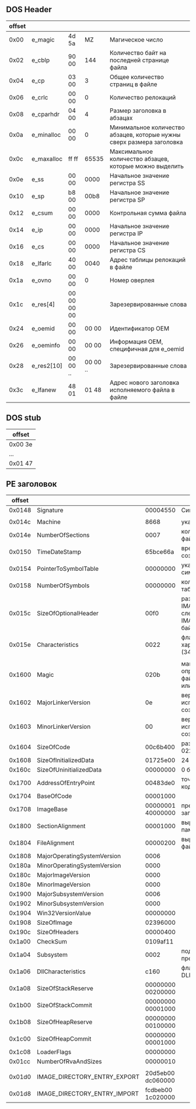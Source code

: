 ## DOS Header
|offset|          |     |       |                                                                     |
|------|----------|-----|-------|---------------------------------------------------------------------|
|0x00  |e_magic   |4d 5a|MZ     |Магическое число                                                     |
|0x02  |e_cblp    |90 00|144    |Количество байт на последней странице файла                          |
|0x04  |e_cp      |03 00|3      |Общее количество страниц в файле                                     |
|0x06  |e_crlc    |00 00|0      |Количество релокаций                                                 |
|0x08  |e_cparhdr |04 00|4      |Размер заголовка в абзацах                                           |
|0x0a  |e_minalloc|00 00|0      |Минимальное количество абзацев, которые нужны сверх размера заголовка|
|0x0c  |e_maxalloc|ff ff|65535  |Максимальное количество абзацев, которые можно выделить              |
|0x0e  |e_ss      |00 00|0000   |Начальное значение регистра SS                                       |
|0x10  |e_sp      |b8 00|00b8   |Начальное значение регистра SP                                       |
|0x12  |e_csum    |00 00|0000   |Контрольная сумма файла                                              |
|0x14  |e_ip      |00 00|0000   |Начальное значение регистра IP                                       |
|0x16  |e_cs      |00 00|0000   |Начальное значение регистра CS                                       |
|0x18  |e_lfarlc  |40 00|0040   |Адрес таблицы релокаций в файле                                      |
|0x1a  |e_ovno    |00 00|0      |Номер оверлея                                                        |
|0x1c  |e_res[4]  |00 00 00 00| |Зарезервированные слова                                              |
|0x24  |e_oemid   |00 00|00 00  |Идентификатор OEM                                                    |
|0x26  |e_oeminfo |00 00|00 00  |Информация OEM, специфичная для e_oemid                              |
|0x28  |e_res2[10]|00 00 ..|00 00 ..  |Зарезервированные слова                                        |
|0x3c  |e_lfanew  |48 01 |01 48 |Адрес нового заголовка исполняемого файла в файле                    |

## DOS stub
|offset  |
|--------|
|0x00 3e |
|...     |
|0x01 47 |

## PE заголовок
|offset |                   |           |                                                                       |
|-------|----------------------|--------|-----------------------------------------------------------------------|
|0x0148|Signature              |00004550|Сигнатура                                                              |
|      |                       |        |                                                                       |
|0x014c|Machine                |8668    |указывает тип машины                                                   |
|0x014e|NumberOfSections       |0007    |количество секций в файле                                              |
|0x0150|TimeDateStamp          |65bce66a|временная метка создания файла                                         |
|0x0154|PointerToSymbolTable   |00000000|указатель на таблицу символов для отладки                              |
|0x0158|NumberOfSymbols        |00000000|количество символов в таблице символов                                 |
|0x015c|SizeOfOptionalHeader   |00f0    |размер заголовка IMAGE_OPTIONAL_HEADER, следующего за IMAGE_FILE_HEADER (240 байт)|
|0x015e|Characteristics        |0022    |флаги, описывающие характеристики файла (34)                           |
|      |                       |        |                                                                       |
|0x1600|Magic                  |020b    |магическое число, определяющее формат файла (например, PE32 или PE32+) |
|0x1602|MajorLinkerVersion     |0e      |версия линкера, использованного для создания файла                     |
|0x1603|MinorLinkerVersion     |00      |версия линкера, использованного для создания файла                     |
|0x1604|SizeOfCode             |00c6b400|размер кода в файле 13 022 208 байт                                    |
|0x1608|SizeOfInitializedData  |01725e00| 24 272 384 байт                                                     |
|0x160с|SizeOfUninitializedData|00000000| 0 байт                                                            |
|0x1700|AddressOfEntryPoint    |00483de0| точка входа исполняемого кода                                         |
|0x1704|BaseOfCode             |00001000|                                                                       |
|0x1708|ImageBase              |00000001 40000000|  предпочтительный адрес загрузки в памяти     |
|0x1800|SectionAlignment       |00001000|выравнивание секций в памяти                                           |
|0x1804|FileAlignment          |00000200|выравнивание секций в файле                                            |
|0x1808|MajorOperatingSystemVersion|0006    |                                                                       |
|0x180a|MinorOperatingSystemVersion|0000    |                                                                       |
|0x180c|MajorImageVersion   |0000      |                                                                       |
|0x180e|MinorImageVersion   |0000      |                                                                       |
|0x1900|MajorSubsystemVersion   |0006        |                                                                        |
|0x1902|MinorSubsystemVersion   |0000        |                                                                        |
|0x1904|Win32VersionValue       |00000000|                                                                        |
|0x1908|SizeOfImage             |02396000|                                                                        |
|0x190c|SizeOfHeaders           |00000400|                                                                        |
|0x1a00|CheckSum                |0109af11|                                                                  |
|0x1a04|Subsystem               |0002| подсистема, для которой предназначен файл                                  |
|0x1a06|DllCharacteristics      |c160| флаги, специфичные для DLL.                                 |
|0x1a08|SizeOfStackReserve      |00000000 00200000|                                |
|0x1b00|SizeOfStackCommit       |00000000 00001000|                                |
|0x1b08|SizeOfHeapReserve       |00000000 00100000|                                |
|0x1c00|SizeOfHeapCommit        |00000000 00001000|                                |
|0x1c08|LoaderFlags             |00000000|                                |
|0x01cc|NumberOfRvaAndSizes     |00000010|                                |
|      |          |           |           |                                |
|0x01d0|IMAGE_DIRECTORY_ENTRY_EXPORT|20d5eb00 dc060000|          |VirtualAddress=00ebd529 Size=000006dc |
|0x01d8|IMAGE_DIRECTORY_ENTRY_IMPORT|fcdbeb00 1c020000|          |VirtualAddress=00ebdbfc Size=0000021c |
